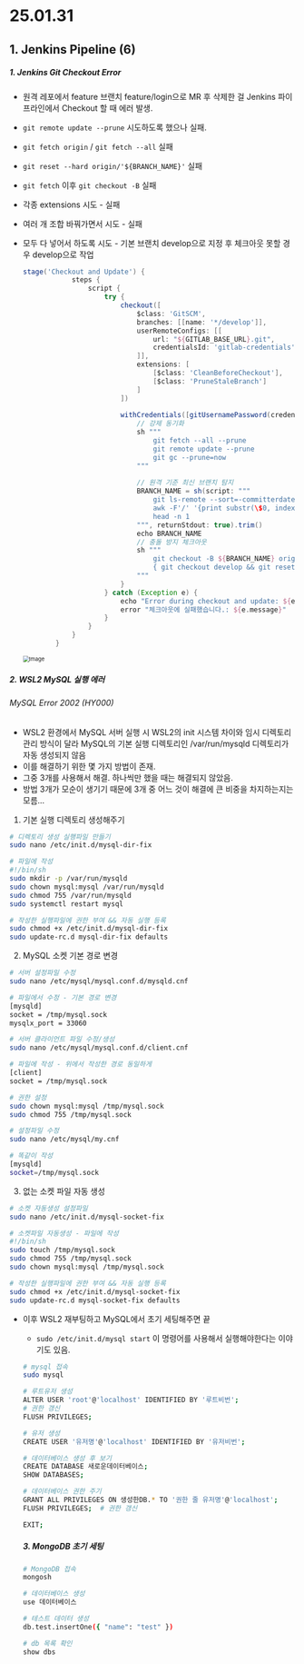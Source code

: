 # 25.01.31

## 1. Jenkins Pipeline (6)

##### 1. Jenkins Git Checkout Error

- 원격 레포에서 feature 브랜치 feature/login으로 MR 후 삭제한 걸 Jenkins 파이프라인에서 Checkout 할 때 에러 발생.
- `git remote update --prune` 시도하도록 했으나 실패.
- `git fetch origin` / `git fetch --all` 실패
- `git reset --hard origin/'${BRANCH_NAME}'` 실패
- `git fetch` 이후 `git checkout -B` 실패
- 각종 extensions 시도 - 실패

- 여러 개  조합 바꿔가면서 시도 - 실패

- 모두 다 넣어서 하도록 시도 - 기본 브랜치 develop으로 지정 후 체크아웃 못할 경우 develop으로 작업

  ```groovy
  stage('Checkout and Update') {
              steps {
                  script {
                      try {
                          checkout([
                              $class: 'GitSCM',
                              branches: [[name: '*/develop']],
                              userRemoteConfigs: [[
                                  url: "${GITLAB_BASE_URL}.git",
                                  credentialsId: 'gitlab-credentials'
                              ]],
                              extensions: [
                                  [$class: 'CleanBeforeCheckout'],
                                  [$class: 'PruneStaleBranch']
                              ]
                          ])
                          
                          withCredentials([gitUsernamePassword(credentialsId: 'gitlab-credentials', gitToolName: 'git-tool')]) {
                              // 강제 동기화
                              sh """
                                  git fetch --all --prune
                                  git remote update --prune
                                  git gc --prune=now
                              """
                              
                              // 원격 기준 최신 브랜치 탐지
                              BRANCH_NAME = sh(script: """
                                  git ls-remote --sort=-committerdate origin 'refs/heads/*' |
                                  awk -F'/' '{print substr(\$0, index(\$0,\$3))}' |
                                  head -n 1
                              """, returnStdout: true).trim()
                              echo BRANCH_NAME
                              // 충돌 방지 체크아웃
                              sh """
                                  git checkout -B ${BRANCH_NAME} origin/${BRANCH_NAME} --force || 
                                  { git checkout develop && git reset --hard origin/develop; }
                              """
                          }
                      } catch (Exception e) {
                          echo "Error during checkout and update: ${e.message}"
                          error "체크아웃에 실패했습니다.: ${e.message}"
                      }
                  }
              }
          }
  ```

  <img src="https://github.com/user-attachments/assets/78253138-3e9a-4bb3-9901-75f0c5564dba" alt="Image" style="zoom:67%;" />



##### 2. WSL2 MySQL 실행 에러

###### MySQL Error 2002 (HY000)

- WSL2 환경에서 MySQL 서버 실행 시 WSL2의 init 시스템 차이와 임시 디렉토리 관리 방식이 달라  MySQL의 기본 실행 디렉토리인 /var/run/mysqld 디렉토리가 자동 생성되지 않음
- 이를 해결하기 위한 몇 가지 방법이 존재.
- 그중 3개를 사용해서 해결. 하나씩만 했을 때는 해결되지 않았음.
- 방법 3개가 모순이 생기기 때문에 3개 중 어느 것이 해결에 큰 비중을 차지하는지는 모름...



1. 기본 실행 디렉토리 생성해주기

```bash
# 디렉토리 생성 실행파일 만들기
sudo nano /etc/init.d/mysql-dir-fix

# 파일에 작성
#!/bin/sh
sudo mkdir -p /var/run/mysqld  
sudo chown mysql:mysql /var/run/mysqld  
sudo chmod 755 /var/run/mysqld
sudo systemctl restart mysql

# 작성한 실행파일에 권한 부여 && 자동 실행 등록
sudo chmod +x /etc/init.d/mysql-dir-fix  
sudo update-rc.d mysql-dir-fix defaults
```



2. MySQL 소켓 기본 경로 변경

```bash
# 서버 설정파일 수정
sudo nano /etc/mysql/mysql.conf.d/mysqld.cnf

# 파일에서 수정 - 기본 경로 변경
[mysqld]
socket = /tmp/mysql.sock
mysqlx_port = 33060

# 서버 클라이언트 파일 수정/생성
sudo nano /etc/mysql/mysql.conf.d/client.cnf

# 파일에 작성 - 위에서 작성한 경로 동일하게
[client]
socket = /tmp/mysql.sock

# 권한 설정
sudo chown mysql:mysql /tmp/mysql.sock
sudo chmod 755 /tmp/mysql.sock

# 설정파일 수정
sudo nano /etc/mysql/my.cnf

# 똑같이 작성
[mysqld]
socket=/tmp/mysql.sock
```



3. 없는 소켓 파일 자동 생성

```bash
# 소켓 자동생성 설정파일
sudo nano /etc/init.d/mysql-socket-fix

# 소켓파일 자동생성 - 파일에 작성
#!/bin/sh
sudo touch /tmp/mysql.sock
sudo chmod 755 /tmp/mysql.sock
sudo chown mysql:mysql /tmp/mysql.sock

# 작성한 실행파일에 권한 부여 && 자동 실행 등록
sudo chmod +x /etc/init.d/mysql-socket-fix  
sudo update-rc.d mysql-socket-fix defaults
```



- 이후 WSL2 재부팅하고 MySQL에서 초기 세팅해주면 끝

  - `sudo /etc/init.d/mysql start` 이 명령어를 사용해서 실행해야한다는 이야기도 있음.

  ```bash
  # mysql 접속
  sudo mysql
  
  # 루트유저 생성
  ALTER USER 'root'@'localhost' IDENTIFIED BY '루트비번';
  # 권한 갱신
  FLUSH PRIVILEGES;
  
  # 유저 생성
  CREATE USER '유저명'@'localhost' IDENTIFIED BY '유저비번';
  
  # 데이터베이스 생성 후 보기
  CREATE DATABASE 새로운데이터베이스;
  SHOW DATABASES;
  
  # 데이터베이스 권한 주기
  GRANT ALL PRIVILEGES ON 생성한DB.* TO '권한 줄 유저명'@'localhost';
  FLUSH PRIVILEGES;  # 권한 갱신
  
  EXIT;
  ```

  

  ##### 3. MongoDB 초기 세팅

  ```bash
  # MongoDB 접속
  mongosh
  
  # 데이터베이스 생성
  use 데이터베이스
  
  # 테스트 데이터 생성
  db.test.insertOne({ "name": "test" })
  
  # db 목록 확인
  show dbs
  ```

  